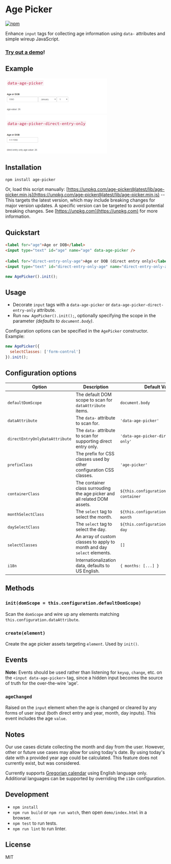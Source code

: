 # Age Picker

[![npm](https://img.shields.io/npm/v/age-picker.svg)](https://www.npmjs.com/package/age-picker)

Enhance `input` tags for collecting age information using `data-` attributes and simple wireup JavaScript.

### **[Try out a demo](https://ritterim.github.io/age-picker)!**

## Example

![Example](example.png)

## Installation

```
npm install age-picker
```

Or, load this script manually: [https://unpkg.com/age-picker@latest/lib/age-picker.min.js](https://unpkg.com/age-picker@latest/lib/age-picker.min.js) -- This targets the latest version, which may include breaking changes for major version updates. A specific version can be targeted to avoid potential breaking changes. See [https://unpkg.com](https://unpkg.com) for more information.

## Quickstart

```html
<label for="age">Age or DOB</label>
<input type="text" id="age" name="age" data-age-picker />

<label for="direct-entry-only-age">Age or DOB (direct entry only)</label>
<input type="text" id="direct-entry-only-age" name="direct-entry-only-age" data-age-picker-direct-entry-only />
```

```javascript
new AgePicker().init();
```

## Usage

- Decorate `input` tags with a `data-age-picker` or `data-age-picker-direct-entry-only` attribute.
- Run `new AgePicker().init();`, optionally specifying the scope in the parameter *(defaults to `document.body`)*.

Configuration options can be specified in the `AgePicker` constructor. Example:

```javascript
new AgePicker({
  selectClasses: ['form-control']
}).init();
```

## Configuration options

| Option                         | Description                                                               | Default Value |
| ------------------------------ | ------------------------------------------------------------------------- | ------------- |
| `defaultDomScope`              | The default DOM scope to scan for `dataAttribute` items.                  | `document.body` |
| `dataAttribute`                | The `data-` attribute to scan for.                                        | `'data-age-picker'` |
| `directEntryOnlyDataAttribute` | The `data-` attribute to scan for supporting direct entry only.           | `'data-age-picker-direct-entry-only'` |
| `prefixClass`                  | The prefix for CSS classes used by other configuration CSS classes.       | `'age-picker'` |
| `containerClass`               | The container class surrouding the age picker and all related DOM assets. | ``${this.configuration.prefixClass}-container`` |
| `monthSelectClass`             | The `select` tag to select the month.                                     | ``${this.configuration.prefixClass}-month`` |
| `daySelectClass`               | The `select` tag to select the day.                                       | ``${this.configuration.prefixClass}-day`` |
| `selectClasses`                | An array of custom classes to apply to month and day `select` elements.   | `[]` |
| `i18n`                         | Internationalization data, defaults to US English.                        | `{ months: [...] }` |

## Methods

### `init(domScope = this.configuration.defaultDomScope)`

Scan the `domScope` and wire up any elements matching `this.configuration.dataAttribute`.

### `create(element)`

Create the age picker assets targeting `element`. Used by `init()`.

## Events

**Note:** Events should be used rather than listening for `keyup`, `change`, etc. on the `<input data-age-picker>` tag, since a hidden input becomes the source of truth for the over-the-wire 'age'.

### `ageChanged`

Raised on the `input` element when the age is changed or cleared by any forms of user input (both direct entry and year, month, day inputs). This event includes the age `value`.

## Notes

Our use cases dictate collecting the month and day from the user. However, other or future use cases may allow for using today's date. By using today's date with a provided year age could be calculated. This feature does not currently exist, but was considered.

Currently supports [Gregorian calendar](https://en.wikipedia.org/wiki/Gregorian_calendar) using English language only. Additional languages can be supported by overriding the `i18n` configuration.

## Development

- `npm install`
- `npm run build` or `npm run watch`, then open `demo/index.html` in a browser.
- `npm test` to run tests.
- `npm run lint` to run linter.

## License

MIT
